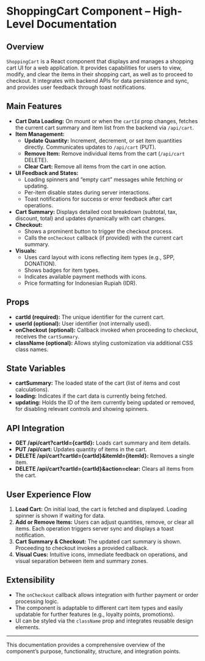 # ShoppingCart Component – High-Level Documentation

## Overview

`ShoppingCart` is a React component that displays and manages a shopping cart UI for a web application. It provides capabilities for users to view, modify, and clear the items in their shopping cart, as well as to proceed to checkout. It integrates with backend APIs for data persistence and sync, and provides user feedback through toast notifications.

## Main Features

- **Cart Data Loading:** On mount or when the `cartId` prop changes, fetches the current cart summary and item list from the backend via `/api/cart`.
- **Item Management:**
  - **Update Quantity:** Increment, decrement, or set item quantities directly. Communicates updates to `/api/cart` (PUT).
  - **Remove Item:** Remove individual items from the cart (`/api/cart` DELETE).
  - **Clear Cart:** Remove all items from the cart in one action.
- **UI Feedback and States:**
  - Loading spinners and “empty cart” messages while fetching or updating.
  - Per-item disable states during server interactions.
  - Toast notifications for success or error feedback after cart operations.
- **Cart Summary:** Displays detailed cost breakdown (subtotal, tax, discount, total) and updates dynamically with cart changes.
- **Checkout:**
  - Shows a prominent button to trigger the checkout process.
  - Calls the `onCheckout` callback (if provided) with the current cart summary.
- **Visuals:**
  - Uses card layout with icons reflecting item types (e.g., SPP, DONATION).
  - Shows badges for item types.
  - Indicates available payment methods with icons.
  - Price formatting for Indonesian Rupiah (IDR).

## Props

- **cartId (required):** The unique identifier for the current cart.
- **userId (optional):** User identifier (not internally used).
- **onCheckout (optional):** Callback invoked when proceeding to checkout, receives the `cartSummary`.
- **className (optional):** Allows styling customization via additional CSS class names.

## State Variables

- **cartSummary:** The loaded state of the cart (list of items and cost calculations).
- **loading:** Indicates if the cart data is currently being fetched.
- **updating:** Holds the ID of the item currently being updated or removed, for disabling relevant controls and showing spinners.

## API Integration

- **GET /api/cart?cartId={cartId}:** Loads cart summary and item details.
- **PUT /api/cart:** Updates quantity of items in the cart.
- **DELETE /api/cart?cartId={cartId}&itemId={itemId}:** Removes a single item.
- **DELETE /api/cart?cartId={cartId}&action=clear:** Clears all items from the cart.

## User Experience Flow

1. **Load Cart:** On initial load, the cart is fetched and displayed. Loading spinner is shown if waiting for data.
2. **Add or Remove Items:** Users can adjust quantities, remove, or clear all items. Each operation triggers server sync and displays a toast notification.
3. **Cart Summary & Checkout:** The updated cart summary is shown. Proceeding to checkout invokes a provided callback.
4. **Visual Cues:** Intuitive icons, immediate feedback on operations, and visual separation between item and summary zones.

## Extensibility

- The `onCheckout` callback allows integration with further payment or order processing logic.
- The component is adaptable to different cart item types and easily updatable for further features (e.g., loyalty points, promotions).
- UI can be styled via the `className` prop and integrates reusable design elements.

---

This documentation provides a comprehensive overview of the component’s purpose, functionality, structure, and integration points.
